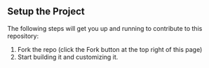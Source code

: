 ## Setup the Project

The following steps will get you up and running to contribute to this repository:

1. Fork the repo (click the Fork button at the top right of this page)
2. Start building it and customizing it.
